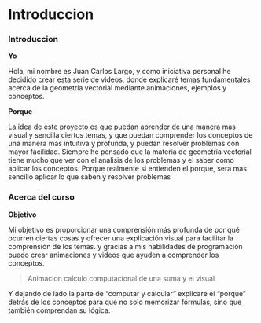 # Introduccion

### Introduccion

**Yo**

Hola, mi nombre es Juan Carlos Largo, y como iniciativa personal he decidido crear esta serie de videos, donde explicaré temas fundamentales acerca de la geometría vectorial mediante animaciones, ejemplos y conceptos.

**Porque**

La idea de este proyecto es que puedan aprender de una manera mas visual y sencilla ciertos temas, y que puedan comprender los conceptos de una manera mas intuitiva y profunda, y puedan resolver problemas con mayor facilidad. Siempre he pensado que la materia de geometría vectorial tiene mucho que ver con el analisis de los problemas y el saber como aplicar los conceptos. Porque realmente si entienden el porque, sera mas sencillo aplicar lo que saben y resolver problemas

### Acerca del curso

**Objetivo**

Mi objetivo es proporcionar una comprensión más profunda de por qué ocurren ciertas cosas y ofrecer una explicación visual para facilitar la comprensión de los temas. y gracias a mis habilidades de programación puedo crear animaciones y videos que ayuden a comprender los conceptos.

> Animacion calculo computacional de una suma y el visual

Y dejando de lado la parte de “computar y calcular” explicare el “porque” detrás de los conceptos para que no solo memorizar fórmulas, sino que también comprendan su lógica.